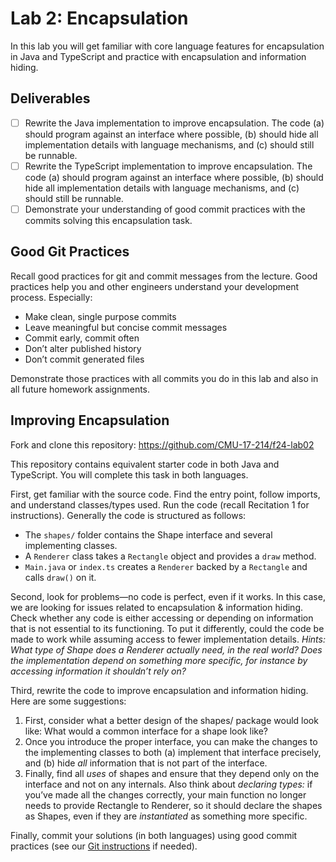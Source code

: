 # Lab 2: Encapsulation

In this lab you will get familiar with core language features for encapsulation in Java and TypeScript and practice with encapsulation and information hiding.

## Deliverables

- [ ] Rewrite the Java implementation to improve encapsulation. The code (a) should program against an interface where possible, (b) should hide all implementation details with language mechanisms, and (c) should still be runnable.
- [ ] Rewrite the TypeScript implementation to improve encapsulation. The code (a) should program against an interface where possible, (b) should hide all implementation details with language mechanisms, and (c) should still be runnable.
- [ ] Demonstrate your understanding of good commit practices with the commits solving this encapsulation task.

## Good Git Practices

Recall good practices for git and commit messages from the lecture. Good practices help you and other engineers understand your development process. Especially:

- Make clean, single purpose commits
- Leave meaningful but concise commit messages
- Commit early, commit often
- Don’t alter published history
- Don’t commit generated files

Demonstrate those practices with all commits you do in this lab and also in all future homework assignments.

## Improving Encapsulation

Fork and clone this repository: <https://github.com/CMU-17-214/f24-lab02>

This repository contains equivalent starter code in both Java and TypeScript. You will complete this task in both languages.

First, get familiar with the source code. Find the entry point, follow imports, and understand classes/types used. Run the code (recall Recitation 1 for instructions). Generally the code is structured as follows:

- The `shapes/` folder contains the Shape interface and several implementing classes.
- A `Renderer` class takes a `Rectangle` object and provides a `draw` method.
- `Main.java` or `index.ts` creates a `Renderer` backed by a `Rectangle` and calls `draw()` on it.

Second, look for problems—no code is perfect, even if it works. In this case, we are looking for issues related to encapsulation & information hiding. Check whether any code is either accessing or depending on information that is not essential to its functioning. To put it differently, could the code be made to work while assuming access to fewer implementation details. *Hints: What type of Shape does a Renderer actually need, in the real world? Does the implementation depend on something more specific, for instance by accessing information it shouldn’t rely on?*

Third, rewrite the code to improve encapsulation and information hiding. Here are some suggestions:

1. First, consider what a better design of the shapes/ package would look like: What would a common interface for a shape look like?
2. Once you introduce the proper interface, you can make the changes to the implementing classes to both (a) implement that interface precisely, and (b) hide *all* information that is not part of the interface.
3. Finally, find all *uses* of shapes and ensure that they depend only on the interface and not on any internals. Also think about *declaring types:* if you’ve made all the changes correctly, your main function no longer needs to provide Rectangle to Renderer, so it should declare the shapes as Shapes, even if they are *instantiated* as something more specific.

Finally, commit your solutions (in both languages) using good commit practices (see our [Git instructions](git-basics.md) if needed).
